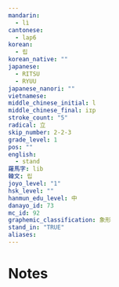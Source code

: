 ```yaml
---
mandarin:
  - lì
cantonese:
  - lap6
korean:
  - 립
korean_native: ""
japanese:
  - RITSU
  - RYUU
japanese_nanori: ""
vietnamese:
middle_chinese_initial: l
middle_chinese_final: iɪp
stroke_count: "5"
radical: 立
skip_number: 2-2-3
grade_level: 1
pos: ""
english:
  - stand
羅馬字: lib
韓文: 립
joyo_level: "1"
hsk_level: ""
hanmun_edu_level: 中
danayo_id: 73
mc_id: 92
graphemic_classification: 象形
stand_in: "TRUE"
aliases:
---
```


# Notes
